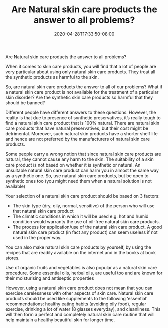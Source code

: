﻿---
title: "Are Natural skin care products the answer to all problems?"
date: 2020-04-28T17:33:50-08:00
description: "Skincare Tips for Web Success"
featured_image: "/images/Skincare.jpg"
tags: ["Skincare"]
---

Are Natural skin care products the answer to all problems?

When it comes to skin care products, you will find that a lot of people are very particular about using only natural skin care products. They treat all the synthetic products as harmful to the skin.

So, are natural skin care products the answer to all of our problems? What if a natural skin care product is not available for the treatment of a particular skin disorder? Are the synthetic skin care products so harmful that they should be banned?

Different people have different answers to these questions. However, the reality is that due to presence of synthetic preservatives, it’s really tough to find a natural skin care product that is 100% natural. There are natural skin care products that have natural preservatives, but their cost might be detrimental. Moreover, such natural skin products have a shorter shelf life and hence are not preferred by the manufacturers of natural skin care products. 

Some people carry a wrong notion that since natural skin care products are natural, they cannot cause any harm to the skin. The suitability of a skin care product is not based on whether it is synthetic or natural. An unsuitable natural skin care product can harm you in almost the same way as a synthetic one. So, use natural skin care products, but be open to synthetic ones too (you might need them when a natural solution is not available)

Your selection of a natural skin care product should be based on 3 factors: 

* The skin type (dry, oily, normal, sensitive) of the person who will use that natural skin care product
* The climatic conditions in which it will be used e.g. hot and humid condition would warranty the use of oil-free natural skin care products.
* The process for application/use of the natural skin care product. A good natural skin care product (in fact any product) can seem useless if not used in the proper way.

You can also make natural skin care products by yourself, by using the recipes that are readily available on the internet and in the books at book stores. 

Use of organic fruits and vegetables is also popular as a natural skin care procedure. Some essential oils, herbal oils, are useful too and are known for their moisturising and antiseptic properties

However, using a natural skin care product does not mean that you can exercise carelessness with other aspects of skin care. Natural skin care products should be used like supplements to the following ‘essential’ recommendations: healthy eating habits (avoiding oily food), regular exercise, drinking a lot of water (8 glasses everyday), and cleanliness. This will then form a perfect and completely natural skin care routine that will help maintain a healthy beautiful skin for longer time.


